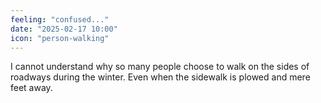 ```yaml
---
feeling: "confused..."
date: "2025-02-17 10:00"
icon: "person-walking"
---
```

I cannot understand why so many people choose to walk on the sides of roadways during the winter. Even when the sidewalk is plowed and mere feet away.